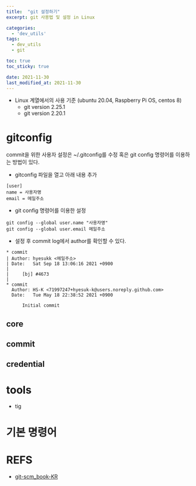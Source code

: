 ```yaml
---
title:  "git 설정하기"
excerpt: git 사용법 및 설정 in Linux

categories:
  - 'dev_utils'
tags:
  - dev_utils
  - git

toc: true
toc_sticky: true

date: 2021-11-30
last_modified_at: 2021-11-30
---
```


* Linux 계열에서의 사용 기준 (ubuntu 20.04, Raspberry Pi OS, centos 8)
    + git version 2.25.1
    + git version 2.20.1

# gitconfig

commit을 위한 사용자 설정은 ~/.gitconfig를 수정 혹은 git config 명령어를 이용하는 방법이 있다.

* gitconfig 파일을 열고 아래 내용 추가
```
[user]
name = 사용자명
email = 메일주소
```

* git config 명령어를 이용한 설정
```
git config --global user.name "사용자명"
git config --global user.email 메일주소
```

* 설정 후 commit log에서 author를 확인할 수 있다.

```
* commit 
| Author: hyesukk <메일주소>
| Date:   Sat Sep 18 13:06:16 2021 +0900
|
|     [bj] #4673
|
* commit 
  Author: HS-K <71997247+hyesuk-k@users.noreply.github.com>
  Date:   Tue May 18 22:38:52 2021 +0900

      Initial commit
```


## core

## commit

## credential


# tools

* tig

# 기본 명령어



# REFS

* [git-scm_book-KR](https://git-scm.com/book/ko/v2)